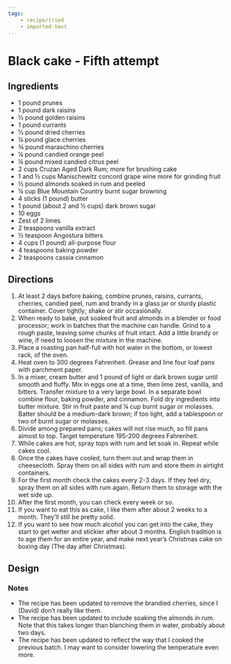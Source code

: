 ```yaml
---
tags:
    - recipe/tried
    - imported-text
---
```


# Black cake - Fifth attempt
## Ingredients
- 1 pound prunes
- 1 pound dark raisins
- ½ pound golden raisins
- 1 pound currants
- ½ pound dried cherries
 - ¼ pound glace cherries
- ¾ pound maraschino cherries
- ¼ pound candied orange peel
- ¼ pound mixed candied citrus peel
- 2 cups Cruzan Aged Dark Rum; more for brushing cake
- 1 and ½ cups Manischewitz concord grape wine more for grinding fruit
- ½ pound almonds soaked in rum and peeled
- ¼  cup Blue Mountain Country burnt sugar browning 
- 4 sticks (1 pound) butter
- 1 pound (about 2 and ½ cups) dark brown sugar
- 10 eggs
- Zest of 2 limes
- 2 teaspoons vanilla extract
- ½ teaspoon Angostura bitters
- 4 cups (1 pound) all-purpose flour
- 4 teaspoons baking powder
- 2 teaspoons cassia cinnamon
## Directions
1. At least 2 days before baking, combine prunes, raisins, currants, cherries, candied peel, rum and brandy in a glass jar or sturdy plastic container.  Cover tightly; shake or stir occasionally.
2. When ready to bake, put soaked fruit and almonds in a blender or food processor; work in batches that the machine can handle.  Grind to a rough paste, leaving some chunks of fruit intact.  Add a little brandy or wine, if need to loosen the mixture in the machine.
3. Place a roasting pan half-full with hot water in the bottom, or lowest rack, of the oven.
4. Heat oven to 300 degrees Fahrenheit.  Grease and line four loaf pans with parchment paper.
5. In a mixer, cream butter and 1 pound of light or dark brown sugar until smooth and fluffy.  Mix in eggs one at a time, then lime zest, vanilla, and bitters.  Transfer mixture to a very large bowl.  In a separate bowl combine flour, baking powder, and cinnamon.  Fold dry ingredients into butter mixture.  Stir in fruit paste and ¼ cup burnt sugar or molasses.  Batter should be a medium-dark brown; if too light, add a tablespoon or two of burnt sugar or molasses.
6. Divide among prepared pans; cakes will not rise much, so fill pans almost to top.  Target temperature 195-200 degrees Fahrenheit.  
7. While cakes are hot, spray tops with rum and let soak in.  Repeat while cakes cool.
8. Once the cakes have cooled, turn them out and wrap them in cheesecloth.  Spray them on all sides with rum and store them in airtight containers.
9. For the first month check the cakes every 2-3 days.  If they feel dry, spray them on all sides with rum again.  Return them to storage with the wet side up.
10. After the first month, you can check every week or so.
11. If you want to eat this as cake, I like them after about 2 weeks to a month.  They’ll still be pretty solid.
12. If you want to see how much alcohol you can get into the cake, they start to get wetter and stickier after about 3 months.  English tradition is to age them for an entire year, and make next year’s Christmas cake on boxing day (The day after Christmas).

## Design
### Notes
- The recipe has been updated to remove the brandied cherries, since I (David) don’t really like them.
- The recipe has been updated to include soaking the almonds in rum.  Note that this takes longer than blanching them in water, probably about two days.
- The recipe has been updated to reflect the way that I cooked the previous batch.  I may want to consider lowering the temperature even more.

